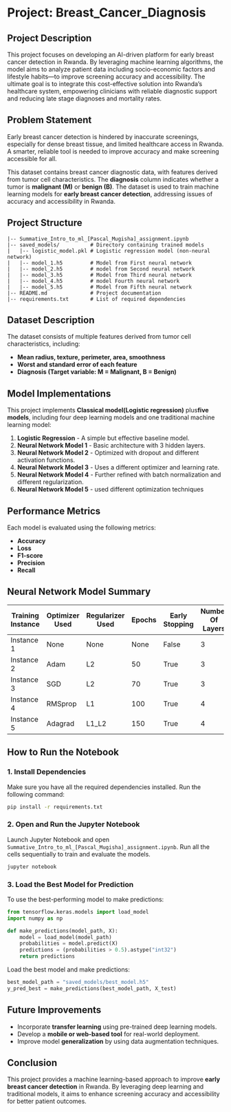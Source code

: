 # **Project:** Breast_Cancer_Diagnosis
## Project Description 
This project focuses on developing an AI-driven platform for early breast cancer detection in Rwanda. By leveraging machine learning algorithms, the model aims to analyze patient data including socio-economic factors and lifestyle habits—to improve screening accuracy and accessibility. The ultimate goal is to integrate this cost-effective solution into Rwanda’s healthcare system, empowering clinicians with reliable diagnostic support and reducing late stage diagnoses and mortality rates.

## Problem Statement
Early breast cancer detection is hindered by inaccurate screenings, especially for dense breast tissue, and limited healthcare access in Rwanda. A smarter, reliable tool is needed to improve accuracy and make screening accessible for all.

This dataset contains breast cancer diagnostic data, with features derived from tumor cell characteristics. The **diagnosis** column indicates whether a tumor is **malignant (M)** or **benign (B)**. The dataset is used to train machine learning models for **early breast cancer detection**, addressing issues of accuracy and accessibility in Rwanda.

## Project Structure
```
|-- Summative_Intro_to_ml_[Pascal_Mugisha]_assignment.ipynb
|-- saved_models/          # Directory containing trained models
|   |-- logistic_model.pkl # Logistic regression model (non-neural network)
|   |-- model_1.h5         # Model from First neural network
|   |-- model_2.h5         # model from Second neural network
|   |-- model_3.h5         # Model from Third neural network 
|   |-- model_4.h5         # model Fourth neural network
|   |-- model_5.h5         # Model from Fifth neural network
|-- README.md              # Project documentation
|-- requirements.txt       # List of required dependencies
```

## Dataset Description
The dataset consists of multiple features derived from tumor cell characteristics, including:
- **Mean radius, texture, perimeter, area, smoothness**
- **Worst and standard error of each feature**
- **Diagnosis (Target variable: M = Malignant, B = Benign)**

## Model Implementations
This project implements **Classical model(Logistic regression)** plus**five models**, including four deep learning models and one traditional machine learning model:
1. **Logistic Regression** - A simple but effective baseline model.
2. **Neural Network Model 1** - Basic architecture with 3 hidden layers.
3. **Neural Network Model 2** - Optimized with dropout and different activation functions.
4. **Neural Network Model 3** - Uses a different optimizer and learning rate.
5. **Neural Network Model 4** - Further refined with batch normalization and different regularization.
6. **Neural Network Model 5** - used different optimization techniques

## Performance Metrics
Each model is evaluated using the following metrics:
- **Accuracy**
- **Loss**
- **F1-score**
- **Precision**
- **Recall**

## Neural Network Model Summary

| Training Instance | Optimizer Used | Regularizer Used | Epochs | Early Stopping | Number Of Layers | Learning Rate | Accuracy | Recall | Precision | F1 Score |
| ----------------- | -------------- | ---------------- | ------ | -------------- | ---------------- | ------------- | -------- | ------ | -------- | --------- |
| Instance 1        | None           | None             | None     | False             | 3                | Default       | 96%      | 0.9375   | 0.9375     | 0.9375     |
| Instance 2        | Adam           | L2               | 50     | True            | 3                | 0.0001        | 98%      | 1.000   |0.9412     | 0.9697     |
| Instance 3        | SGD        | L2               | 70     | True            | 3                | 0.01        | 98.25%      | 1.000   | 0.9412     | 0.9697      |
| Instance 4        | RMSprop          | L1               | 100     | True            | 4                | 0.00001        | 98%      | 1.000   | 0.9412     | 0.9697      |
| Instance 5        | Adagrad        | L1\_L2           | 150     | True            | 4                | 0.0001         | 100%      | 1.000   | 1.000     | 1.000      |


## How to Run the Notebook
### 1. Install Dependencies
Make sure you have all the required dependencies installed. Run the following command:
```bash
pip install -r requirements.txt
```

### 2. Open and Run the Jupyter Notebook
Launch Jupyter Notebook and open `Summative_Intro_to_ml_[Pascal_Mugisha]_assignment.ipynb`. Run all the cells sequentially to train and evaluate the models.
```bash
jupyter notebook
```

### 3. Load the Best Model for Prediction
To use the best-performing model to make predictions:
```python
from tensorflow.keras.models import load_model
import numpy as np

def make_predictions(model_path, X):
    model = load_model(model_path)
    probabilities = model.predict(X)
    predictions = (probabilities > 0.5).astype("int32")
    return predictions
```
Load the best model and make predictions:
```python
best_model_path = "saved_models/best_model.h5"
y_pred_best = make_predictions(best_model_path, X_test)
```

## Future Improvements
- Incorporate **transfer learning** using pre-trained deep learning models.
- Develop a **mobile or web-based tool** for real-world deployment.
- Improve model **generalization** by using data augmentation techniques.

## Conclusion
This project provides a machine learning-based approach to improve **early breast cancer detection** in Rwanda. By leveraging deep learning and traditional models, it aims to enhance screening accuracy and accessibility for better patient outcomes.
